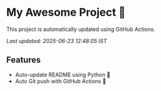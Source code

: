 # My Awesome Project 🚀

This project is automatically updated using GitHub Actions.

_Last updated: 2025-06-23 12:48:05 IST_

## Features
- Auto-update README using Python 🐍
- Auto Git push with GitHub Actions 🤖
